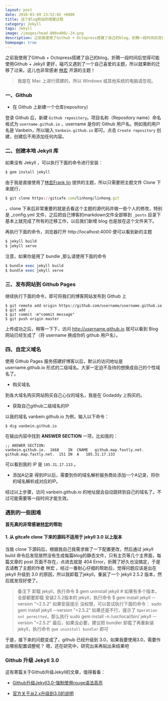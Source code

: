 ```yaml
---
layout: post
date: 2016-03-09 23:52:02 +0800
title: 这个Blog网站的搭建过程
category: Jekyll
tags: Jekyll
image: /images/head-800x400/-24.png
description: 之前我使用了Github + Octopress搭建了自己的blog，折腾一段时间后觉得可能使用Github + Jekyll 更好，碰巧又遇到了一个自己喜爱的主题，所以就果断的迁移了过来。这儿也非常感谢林宏开源的主题！
homepage: true
---
```


之前我使用了Github + Octopress搭建了自己的blog，折腾一段时间后觉得可能使用Github + Jekyll 更好，碰巧又遇到了一个自己喜爱的主题，所以就果断的迁移了过来。这儿也非常感谢 [林宏](http://www.flinhong.com/) 开源的主题！

> 我是在 Mac 上进行搭建的，所以 Windows 或其他系统的电脑请忽视。

### 一、Github

* 在 Github 上新建一个仓库(repository)

登录 Github 后，新建 `Github repository`。项目名称（Repository name）命名格式为 `username.github.io` ，username 是你的 Github 用户名。例如我的用户名是 Vanbein，所以输入 `Vanbein.github.io` 即可。点击 `Create repository` 创建，创建后不用添加任何内容。


### 二、创建本地 Jekyll 库

如果没有 Jekyll ，可以执行下面的命令进行安装：

```ruby
$ gem install jekyll
```

由于我是直接使用了[林宏Frank lin](http://www.flinhong.com/) 提供的主题，所以只需要把主题文件 Clone 下来就行，

```ruby
$ git clone https://gitcafe.com/linhong/linhong.git
```
，clone 下来后非常重要的就是去看这个主题的源代码并做一些个人的修改，特别是 _config.yml 文件，之后把自己博客的markdown文件全部移到 `_posts` 目录下基本上就完成了所有的迁移工作，以后我们新增 blog 也是放在这个文件夹下。

再执行下面的命令，浏览器打开 http://localhost:4000 便可以看到新的主题

```ruby
$ jekyll build 
$ jekyll serve
```

注意，如果你是用了 bundle ,那么请使用下面的命令

```ruby
$ bundle exec jekyll build 
$ bundle exec jekyll serve
```

### 三、发布网站到 Github Pages

继续执行下面的命令，即可将我们的博客网站发布到 Github 上

```
$ git remote add origin https://github.com/username/username.github.io
$ git add .
$ git commit -m"commit message"
$ git push origin master
```

上传成功之后，稍等一下下，访问 http://username.github.io 就可以看到 Blog 网站已经生成了（将 username 换成你的 github 用户名）。

### 四、自定义域名

使用 Github Pages 服务搭建好博客以后，默认的访问地址是 username.github.io 形式的二级域名。大家一定迫不及待的想换成自己的个性域名了。

* 购买域名

到各大域名购买网站购买自己心仪的域名，我是在 Godaddy 上购买的。

* 获取自己github二级域名的IP

以我的域名 vanbein.github.io 为例，输入以下命令：

```
$ dig vanbein.github.io
```

在输出内容中找到 **ANSWER SECTION** 一项，比如我的：

```
;; ANSWER SECTION:
vanbein.github.io.	1668	IN	CNAME	github.map.fastly.net.
github.map.fastly.net.	151	IN	A	185.31.17.133
```
可以看到我的 IP 是 `185.31.17.133` 。

* 添加A记录
得到IP以后，需要到你的域名解析服务商处添加一个A记录，将你的域名解析成对应的IP。

经过以上步骤，访问 vanbein.github.io 的地址就会自动跳转到自己的域名了。不过可能需要等一段时间才能生效。

### 遇到的一些困难

**首先真的非常感谢[林宏](http://www.flinhong.com/)的帮助**

#### 1. 从 gitcafe clone 下来的源码不适用于 jekyll 3.0 以上版本

当我 clone 下源码后，根据我自己我需求做了一下配置更改，然后通过 jekyll build 命令后发现居然没有生成每篇blog的静态文件，只有主页等几个主界面，每篇文章的 post 页面不存在，点进去就是 404 Error，折腾了好久也没搞定，于是去请教了主题的作者 林宏 ，经过一番耐心仔细的帮助后，觉得问题应该是出在 jekyll 升级到 3.0 的原因，所以我卸载了jekyll，重装了一个 jekyll 2.5.2 版本，然后就发现好使了。

> 备注下
> 卸载 jekyll，执行命令
> $ gem uninstall jekyll  # 如果有多个版本，全部都要卸载
> 安装2.5.2版本的 jekyll，执行命令
> $ gem install jekyll --version "=2.5.2"
> 如果安装提示 没权限，可以尝试执行下面的命令：
> sudo gem install jekyll --version "=2.5.2"
> 如果还是不行，提示了 `Operation not permitted`，那么执行
> sudo gem install -n /usr/local/bin/ jekyll --version "=2.5.2"
> 最后，如果没必要，建议把 bundler 卸载了再重新装 jekyll，执行命令 `gem uninstall bundler` 即可

于是，接下来的问题变成了，github 已经升级到 3.0，如果我要使用3.0，需要作出哪些配置调整呢？ 嗯，还在研究中，研究出来再贴出来结果吧


### Github 升级 Jekyll 3.0

这有寄篇关于Github升级Jekyll的文章，值得看看：

* [Github升级Jekyll3.0-强制使用rouge语法高亮](http://platinhom.github.io/2016/02/04/update-github-rouge/)

* [官方关于从2.x升级到3.0的说明](https://jekyllrb.com/docs/upgrading/2-to-3/)
